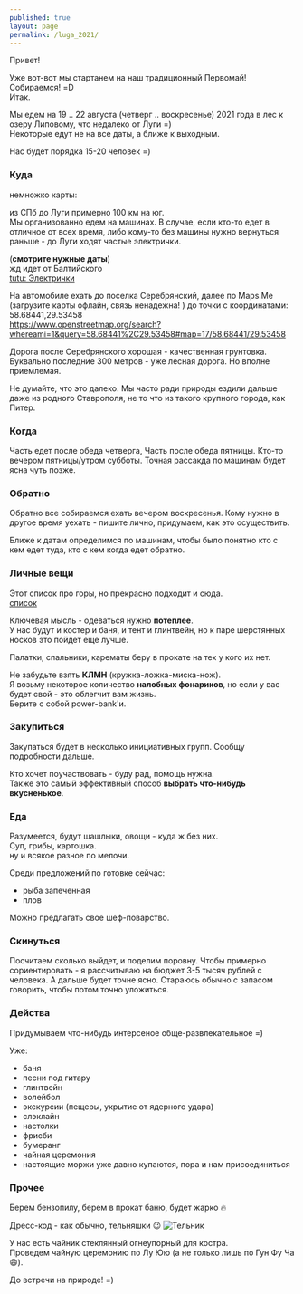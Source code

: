 ```yaml
---
published: true
layout: page
permalink: /luga_2021/
---
```

Привет!

Уже вот-вот мы стартанем на наш традиционный Первомай! Собираемся! =D  
Итак.

Мы едем на 19 .. 22 августа (четверг .. воскресенье) 2021 года в лес к озеру Липовому, что недалеко от Луги =)  
Некоторые едут не на все даты, а ближе к выходным.

Нас будет порядка 15-20 человек =)

### Куда

немножко карты:

из СПб до Луги примерно 100 км на юг.  
Мы организованно едем на машинах.
В случае, если кто-то едет в отличное от всех время, либо кому-то без машины нужно вернуться раньше - до Луги ходят частые электрички.

(**смотрите нужные даты**)  
жд идет от Балтийского  
[tutu: Электрички](https://www.tutu.ru/spb/rasp.php?st1=181&st2=6481&date=02.05.2019)  


На автомобиле ехать до поселка Серебрянский, далее по Maps.Me (загрузите карты офлайн, связь ненадежна! ) до точки с координатами:  
58.68441,29.53458  
https://www.openstreetmap.org/search?whereami=1&query=58.68441%2C29.53458#map=17/58.68441/29.53458


Дорога после Серебрянского хорошая - качественная грунтовка. Буквально последние 300 метров - уже лесная дорога. Но вполне приемлемая.

Не думайте, что это далеко. Мы часто ради природы ездили дальше даже из родного Ставрополя, 
не то что из такого крупного города, как Питер.


### Когда

Часть едет после обеда четверга,
Часть после обеда пятницы. Кто-то вечером пятницы/утром субботы.
Точная рассакда по машинам будет ясна чуть позже.

### Обратно

Обратно все собираемся ехать вечером воскресенья.
Кому нужно в другое время уехать - пишите лично, придумаем, как это осуществить.

Ближе к датам определимся по машинам, чтобы было понятно кто с кем едет туда, кто с кем когда едет обратно.

### Личные вещи

Этот список про горы, но прекрасно подходит и сюда.  
[список](http://stoyanovd.github.io/2015/05/17/person-list-to-mountains.html)

Ключевая мысль - одеваться нужно **потеплее**.  
У нас будут и костер и баня, и тент и глинтвейн, но к паре шерстянных носков это пойдет еще лучше.

Палатки, спальники, карематы беру в прокате на тех у кого их нет.

Не забудьте взять **КЛМН** (кружка-ложка-миска-нож).  
Я возьму некоторое количество **налобных фонариков**, но если у вас будет свой - это облегчит вам жизнь.  
Берите с собой power-bank'и.

### Закупиться

Закупаться будет в несколько инициативных групп. 
Сообщу подробности дальше.

Кто хочет поучаствовать - буду рад, помощь нужна.  
Также это самый эффективный способ **выбрать что-нибудь вкусненькое**.

### Еда

Разумеется, будут шашлыки, овощи - куда ж без них.  
Суп, грибы, картошка.  
ну и всякое разное по мелочи.

Среди предложений по готовке сейчас:
 - рыба запеченная
 - плов

Можно предлагать свое шеф-поварство.

### Скинуться

Посчитаем сколько выйдет, и поделим поровну.
Чтобы примерно сориентировать - я рассчитываю на бюджет 3-5 тысяч рублей с человека.
А дальше будет точне ясно. Стараюсь обычно с запасом говорить, чтобы потом точно уложиться.

### Действа

Придумываем что-нибудь интерсеное обще-развлекательное =)

Уже:
 - баня
 - песни под гитару
 - глинтвейн
 - волейбол
 - экскурсии (пещеры, укрытие от ядерного удара)
 - слэклайн
 - настолки
 - фрисби
 - бумеранг
 - чайная церемония
 - настоящие моржи уже давно купаются, пора и нам присоединиться
 
### Прочее

Берем бензопилу, берем в прокат баню, будет жарко 🔥

Дресс-код - как обычно, тельняшки 😉
![Тельник](http://morshop.ru/upload/iblock/6a7/81765f69-27bc-11df-b7fb-005056c00008_81765f75-27bc-11df-b7fb-005056c00008.jpeg)

У нас есть чайник стеклянный огнеупорный для костра.  
Проведем чайную церемонию по Лу Юю (а не только лишь по Гун Фу Ча :smile:).

До встречи на природе! =)
